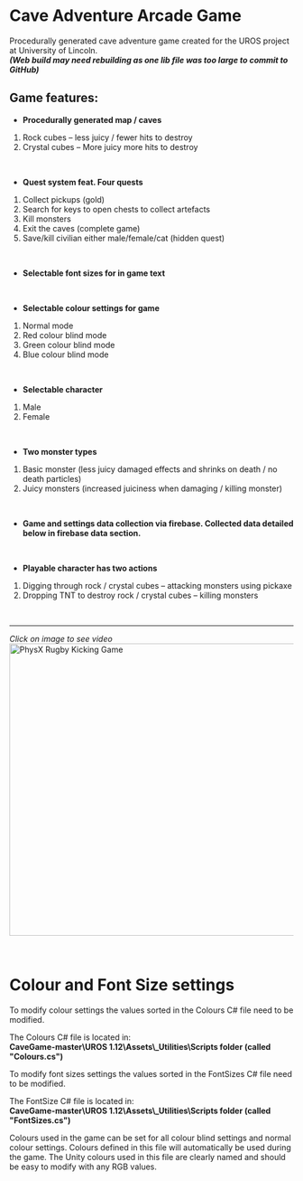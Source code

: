 # Cave Adventure Arcade Game
Procedurally generated cave adventure game created for the UROS project at University of Lincoln.
<br />
***(Web build may need rebuilding as one lib file was too large to commit to GitHub)***

## Game features:
-	**Procedurally generated map / caves** <br />
1) Rock cubes – less juicy / fewer hits to destroy <br />
2) Crystal cubes – More juicy more hits to destroy <br />
<br />
  
-	**Quest system feat. Four quests** <br />
1) Collect pickups (gold)<br />
2) Search for keys to open chests to collect artefacts<br />
3) Kill monsters<br />
4) Exit the caves (complete game)<br />
5) Save/kill civilian either male/female/cat (hidden quest)<br />
<br />  
  
- **Selectable font sizes for in game text**<br />
<br />

- **Selectable colour settings for game**<br />
1) Normal mode<br />
2) Red colour blind mode<br />
3) Green colour blind mode<br />
4) Blue colour blind mode<br />
  <br />
  
-	**Selectable character**<br />
1) Male<br />
2) Female<br />
<br />

-	**Two monster types**<br />
1) Basic monster (less juicy damaged effects and shrinks on death / no death particles)<br />
2) Juicy monsters (increased juiciness when damaging / killing monster)<br />
  <br />
  
-	**Game and settings data collection via firebase. Collected data detailed below in firebase data section.**<br />
<br />

-	**Playable character has two actions**<br />
1) Digging through rock / crystal cubes – attacking monsters using pickaxe<br />
2) Dropping TNT to destroy rock / crystal cubes – killing monsters<br />

<br />

___
*Click on image to see video*
<a href="https://www.youtube.com/watch?v=xgxYK691VSQ&t=50s" target="_blank"><img src="https://img.youtube.com/vi/xgxYK691VSQ/maxresdefault.jpg" 
alt="PhysX Rugby Kicking Game" width="920" height="517" border="0" /></a>

<br />

# Colour and Font Size settings
To modify colour settings the values sorted in the Colours C# file need to be modified.<br />

The Colours C# file is located in:<br />
**CaveGame-master\UROS 1.12\Assets\\_Utilities\Scripts folder (called "Colours.cs")**
<br />

To modify font sizes settings the values sorted in the FontSizes C# file need to be modified.<br />

The FontSize C# file is located in:<br />
**CaveGame-master\UROS 1.12\Assets\\_Utilities\Scripts folder (called "FontSizes.cs")**
<br />

Colours used in the game can be set for all colour blind settings and normal colour settings. Colours defined in this file will automatically be used during the game. The Unity colours used in this file are clearly named and should be easy to modify with any RGB values.<br />

